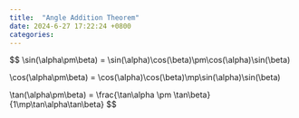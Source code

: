 ```yaml
---
title:  "Angle Addition Theorem"
date: 2024-6-27 17:22:24 +0800
categories: 
---
```



$$
\sin(\alpha\pm\beta) = \sin(\alpha)\cos(\beta)\pm\cos(\alpha)\sin(\beta)

\cos(\alpha\pm\beta) = \cos(\alpha)\cos(\beta)\mp\sin(\alpha)\sin(\beta)

\tan(\alpha\pm\beta) = \frac{\tan\alpha \pm \tan\beta}{1\mp\tan\alpha\tan\beta}
$$